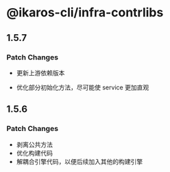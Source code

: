 # @ikaros-cli/infra-contrlibs

## 1.5.7

### Patch Changes

- 更新上游依赖版本

- 优化部分初始化方法，尽可能使 service 更加直观

## 1.5.6

### Patch Changes

- 剥离公共方法
- 优化构建代码
- 解耦合引擎代码，以便后续加入其他的构建引擎
